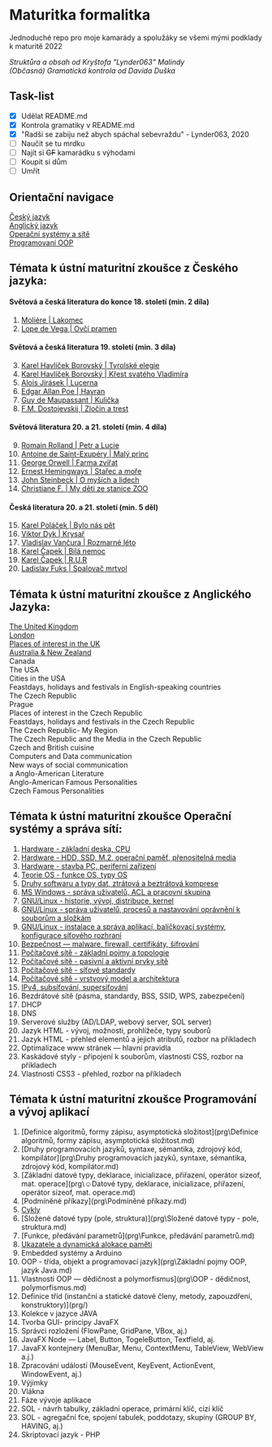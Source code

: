 # Maturitka formalitka
Jednoduché repo pro moje kamarády a spolužáky se všemi mými podklady k maturitě 2022<br>

*Struktůra a obsah od Kryštofa "Lynder063" Malindy*<br>
*(Občasná) Gramatická kontrola od Davida Duška*

## Task-list
- [x] Udělat README.md
- [x] Kontrola gramatiky v README.md
- [x] "Radši se zabiju než abych spáchal sebevraždu" - Lynder063, 2020
- [ ] Naučit se tu mrdku
- [ ] Najít si ~~GF~~ kamarádku s výhodami
- [ ] Koupit si dům
- [ ] Umřít

## Orientační navigace
  [Český jazyk](#témata-k-ústní-maturitní-zkoušce-z-českého-jazyka)<br>
  [Anglický jazyk](#témata-k-ústní-maturitní-zkoušce-z-českého-jazyka)<br>
  [Operační systémy a sítě](#témata-k-ústní-maturitní-zkoušce-operační-systémy-a-správa-sítí)<br>
  [Programovaní OOP](#témata-k-ústní-maturitní-zkoušce-programování-a-vývoj-aplikací)<br>

## Témata k ústní maturitní zkoušce z Českého jazyka:

#### Světová a česká literatura do konce 18. století (min. 2 díla)
   1. [Moliére | Lakomec](cestina/lakomec.md)<br>
   2. [Lope de Vega | Ovčí pramen](cestina/ovci_pramen.md)<br>

#### Světová a česká literatura 19. století (min. 3 díla)

  3. [Karel Havlíček Borovský | Tyrolské elegie](cestina/tyrolske_elegie.md)<br>
  4. [Karel Havlíček Borovský | Křest svatého Vladimíra](cestina/kres_sv_vladimira.md)<br>
  5. [Alois Jirásek | Lucerna](cestina/lucerna.md)<br>
  6. [Edgar Allan Poe | Havran](cestina/havran.md)<br>
  7. [Guy de Maupassant | Kulička](cestina/kulicka.md)<br>
  8. [F.M. Dostojevskij | Zločin a trest](cestina/zlocin_a_trest.md)<br>

#### Světová literatura 20. a 21. století (min. 4 díla)

  9. [Romain Rolland | Petr a Lucie](cestina/petr_a_lucie.md)<br>
  10. [Antoine de Saint-Exupéry | Malý princ](cestina/maly_princ.md)<br>
  11. [George Orwell | Farma zvířat](cestina/farma_zvirat.md)<br>
  12. [Ernest Hemingways | Stařec a moře](cestina/starec_a_more.md)<br>
  13. [John Steinbeck | O myších a lidech](cestina/o_mysich_a_lidech.md)<br>
  14. [Christiane F. | My děti ze stanice ZOO](cestina/my_deti_ze_stanice_zoo.md)<br>


#### Česká literatura 20. a 21. století (min. 5 děl)
  15. [Karel Poláček | Bylo nás pět](cestina/bylo_nas_pet.md)<br>
  16. [Viktor Dyk | Krysař](cestina/krysar.md)<br>
  17. [Vladislav Vančura | Rozmarné léto](cestina/rozmarne_leto.md)<br>
  18. [Karel Čapek | Bilá nemoc](cestina/bila_nemoc.md)<br>
  19. [Karel Čapek | R.U.R](cestina/r_u_r.md)<br>
  20. [Ladislav Fuks | Spalovač mrtvol](cestina/spalovac_mrtvol.md)<br>


## Témata k ústní maturitní zkoušce z Anglického Jazyka:
   [The United Kingdom](anglictina/the_united_kingdom.md)<br>
   [London](anglictina/london.md)<br>
   [Places of interest in the UK](anglictina/places_of_interest_in_the_uk.md)<br>
   [Australia & New Zealand](anglictina/australia_and_new_zealand.md)<br>
   Canada<br>
   The USA<br>
   Cities in the USA<br>
   Feastdays, holidays and festivals in English-speaking countries<br>
   The Czech Republic<br>
   Prague<br>
   Places of interest in the Czech Republic<br>
   Feastdays, holidays and festivals in the Czech Republic<br>
   The Czech Republic- My Region<br>
   The Czech Republic and the Media in the Czech Republic<br>
   Czech and British cuisine<br>
   Computers and Data communication<br>
   New ways of social communication<br>a
   Anglo-American Literature<br>
   Anglo-American Famous Personalities<br>
   Czech Famous Personalities<br>



## Témata k ústní maturitní zkoušce Operační systémy a správa sítí:

  1. [Hardware - základní deska, CPU](site/hardware_zakladni_deska_cpu.md)<br>
  2. [Hardware - HDD, SSD, M.2, operační paměť, přenositelná media](site/hardware_hdd_ssd_m2_operacni_pamet_prenositelna_media.md)<br>
  3. [Hardware - stavba PC, periferní zařízení](site/hardware_stavba_pc_periferni_zarizeni.md)<br>
  4. [Teorie OS - funkce OS, typy OS](site/teorie_funkce_typy_os.md)<br>
  5. [Druhy softwaru a typy dat, ztrátová a beztrátová komprese](site/druhy_softwaru_a_typy_dat_ztrátova_a_beztratova_komprese.md)<br>
  6. [MS Windows - správa uživatelů, ACL a pracovní skupina](site/ms_windows_sprava_uživatelu_acl_a_pracovni_skupina.md)<br>
  7. [GNU/Linux - historie, vývoj, distribuce, kernel](site/linux_historie_vyvoj_distribuce_kernel.md)<br>
  8. [GNU/Linux - správa uživatelů, procesů a nastavování oprávnění k souborům a složkám](site/linux_sprava_proces_nastavovani_soubry_slozky.md)<br>
  9. [GNU/Linux - instalace a správa aplikací, balíčkovací systémy, konfigurace síťového rozhraní](site/linux_instalace_sys_conf_roz.md)<br>
  10. [Bezpečnost — malware, firewall, certifikáty, šifrování](site/bezpecnost.md)<br>
  11. [Počítačové sítě - základní pojmy a topologie](site/site_zakl.md)<br>
  12. [Počítačové sítě - pasivní a aktivní prvky sítě](site/site_pas_ak_prv.md)<br>
  13. [Počítačové sítě - síťové standardy](site/site_standart.md)<br>
  14. [Počítačové sítě - vrstvový model a architektura](site/site_mode_archi.md)<br>
  15. [IPv4, subsíťování, supersíťování](site/ipv_4.md)<br>
  16. Bezdrátové sítě (pásma, standardy, BSS, SSID, WPS, zabezpečení)<br>
  17. DHCP<br>
  18. DNS<br>
  19. Serverové služby (AD/LDAP, webový server, SOL server)<br>
  20. Jazyk HTML - vývoj, možnosti, prohlížeče, typy souborů<br>
  21. Jazyk HTML - přehled elementů a jejich atributů, rozbor na příkladech<br>
  22. Optimalizace www stránek — hlavní pravidla<br>
  23. Kaskádové styly - připojení k souborům, vlastnosti CSS, rozbor na příkladech<br>
  24. Vlastnosti CSS3 - přehled, rozbor na příkladech<br>



## Témata k ústní maturitní zkoušce Programování a vývoj aplikací
   1. [Definice algoritmů, formy zápisu, asymptotická složitost](prg\Definice algoritmů, formy zápisu, asymptotická složitost.md)<br>
   2. [Druhy programovacích jazyků, syntaxe, sémantika, zdrojový kód, kompilátor](prg\Druhy programovacích jazyků, syntaxe, sémantika, zdrojový kód, kompilátor.md)<br>
   3. [Základní datové typy, deklarace, inicializace, přiřazení, operátor sizeof, mat. operace](prg\☺Datové typy, deklarace, inicializace, přiřazení, operátor sizeof, mat. operace.md)<br>
   4. [Podmíněné příkazy](prg\Podmíněné příkazy.md)<br>
   5. [Cykly](prg\Cykly.md)<br>
   6. [Složené datové typy (pole, struktura)](prg\Složené datové typy - pole, struktura.md)<br>
   7. [Funkce, předávání parametrů](prg\Funkce, předávání parametrů.md)<br>
   8. [Ukazatele a dynamická alokace paměti](prg\Ukazatele.md)<br>
   9. Embedded systémy a Arduino<br>
   10. OOP - třída, objekt a programovací jazyk](prg\Základní pojmy OOP, jazyk Java.md)<br>
   11. Vlastnosti OOP — dědičnost a polymorfismus](prg\OOP - dědičnost, polymorfismus.md)<br>
   12. Definice tříd (instanční a statické datové členy, metody, zapouzdření, konstruktory)](prg/)<br>
   13. Kolekce v jazyce JAVA<br>
   14. Tvorba GUI- principy JavaFX<br>
   15. Správci rozložení (FlowPane, GridPane, VBox, aj.)<br>
   16. JavaFX Node — Label, Button, TogeleButton, Textfield, aj.<br>
   17. JavaFX kontejnery (MenuBar, Menu, ContextMenu, TableView, WebView a.j.)<br>
   18. Zpracování událostí (MouseEvent, KeyEvent, ActionEvent, WindowEvent, aj.)<br>
   19. Výjimky<br>
   20. Vlákna<br>
   21. Fáze vývoje aplikace<br>
   22. SOL - návrh tabulky, základní operace, primární klíč, cizí klíč<br>
   23. SOL - agregační fce, spojení tabulek, poddotazy, skupiny (GROUP BY, HAVING, aj.)<br>
   24. Skriptovací jazyk - PHP<br>
